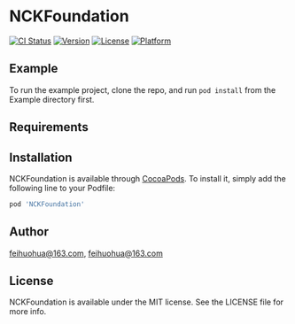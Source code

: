 # NCKFoundation

[![CI Status](https://img.shields.io/travis/feihuohua@163.com/NCKFoundation.svg?style=flat)](https://travis-ci.org/feihuohua@163.com/NCKFoundation)
[![Version](https://img.shields.io/cocoapods/v/NCKFoundation.svg?style=flat)](https://cocoapods.org/pods/NCKFoundation)
[![License](https://img.shields.io/cocoapods/l/NCKFoundation.svg?style=flat)](https://cocoapods.org/pods/NCKFoundation)
[![Platform](https://img.shields.io/cocoapods/p/NCKFoundation.svg?style=flat)](https://cocoapods.org/pods/NCKFoundation)

## Example

To run the example project, clone the repo, and run `pod install` from the Example directory first.

## Requirements

## Installation

NCKFoundation is available through [CocoaPods](https://cocoapods.org). To install
it, simply add the following line to your Podfile:

```ruby
pod 'NCKFoundation'
```

## Author

feihuohua@163.com, feihuohua@163.com

## License

NCKFoundation is available under the MIT license. See the LICENSE file for more info.
